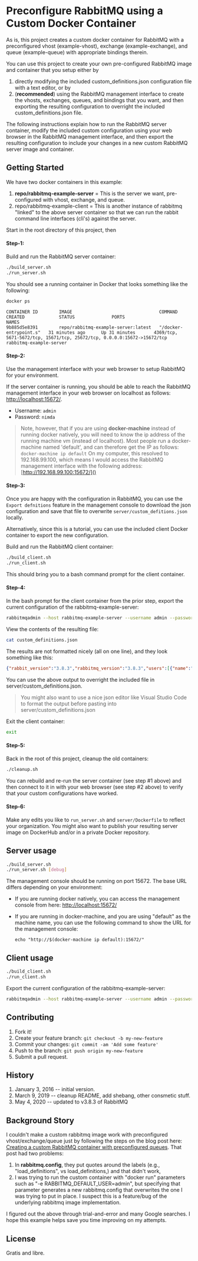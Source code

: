 # Preconfigure RabbitMQ using a Custom Docker Container

As is, this project creates a custom docker container for RabbitMQ with a preconfigured vhost (example-vhost), exchange (example-exchange), and queue (example-queue) with appropriate bindings therein.

You can use this project to create your own pre-configured RabbitMQ image and container that you setup either by

1. directly modifying the included custom_definitions.json configuration file with a text editor, or by
2. (**recommended**) using the RabbitMQ management interface to create the vhosts, exchanges, queues, and bindings that you want, and then exporting the resulting configuration to overright the included custom_definitions.json file.

The following instructions explain how to run the RabbitMQ server container, modify the included custom configuration using your web browser in the RabbitMQ management interface, and then export the resulting configuration to include your changes in a new custom RabbitMQ server image and container.

## Getting Started

We have two docker containers in this example:

1. **repo/rabbitmq-example-server** = This is the server we want, pre-configured with vhost, exchange, and queue.
2. repo/rabbitmq-example-client = This is another instance of rabbitmq "linked" to the above server container so that we can run the rabbit command line interfaces (cli's) against the server.

Start in the root directory of this project, then

#### Step-1:

Build and run the RabbitMQ server container:

```bash
./build_server.sh
./run_server.sh
```

You should see a running container in Docker that looks something like the following:

```bash
docker ps
```

```
CONTAINER ID        IMAGE                                 COMMAND                  CREATED             STATUS              PORTS                                                                     NAMES
9b885d5e8391        repo/rabbitmq-example-server:latest   "/docker-entrypoint.s"   31 minutes ago      Up 31 minutes       4369/tcp, 5671-5672/tcp, 15671/tcp, 25672/tcp, 0.0.0.0:15672->15672/tcp   rabbitmq-example-server
```

#### Step-2:

Use the management interface with your web browser to setup RabbitMQ for your environment.

If the server container is running, you should be able to reach the RabbitMQ management interface in your web browser on localhost as follows: [http://localhost:15672/]().

* Username: `admin`
* Password: `nimda`

> Note, however, that if you are using **docker-machine** instead of running docker natively, you will need to know the ip address of the running machine vm (instead of localhost). Most people run a docker-machine named 'default', and can therefore get the IP as follows:
>  ```docker-machine ip default```
> On my computer, this resolved to 192.168.99.100, which means I would access the RabbitMQ management interface with the following address: [http://192.168.99.100:15672/]()

#### Step-3:

Once you are happy with the configuration in RabbitMQ, you can use the ```Export defnitions``` feature in the management console to download the json configuration and save that file to overwrite ```server/custom_defitions.json``` locally. 

Alternatively, since this is a tutorial, you can use the included client Docker container to export the new configuration.

Build and run the RabbitMQ client container:

```bash
./build_client.sh
./run_client.sh
```
This should bring you to a bash command prompt for the client container.

#### Step-4:

In the bash prompt for the client container from the prior step, export the current configuration of the rabbitmq-example-server:

```bash
rabbitmqadmin --host rabbitmq-example-server --username admin --password nimda export custom_definitions.json
```

View the contents of the resulting file:

```bash
cat custom_definitions.json
```

The results are not formatted nicely (all on one line), and they look something like this:

```json
{"rabbit_version":"3.8.3","rabbitmq_version":"3.8.3","users":[{"name":"admin","password_hash":"ZZiLrBJwnZi5WvlJdwoOHFEVfHWE4KIqSvtBc5whwcXQCaiL","hashing_algorithm":"rabbit_password_hashing_sha256","tags":"administrator"}],"vhosts":[{"name":"/"},{"name":"example-vhost"}],"permissions":[{"user":"admin","vhost":"/","configure":".*","write":".*","read":".*"},{"user":"admin","vhost":"example-vhost","configure":".*","write":".*","read":".*"}],"topic_permissions":[{"user":"admin","vhost":"example-vhost","exchange":"","write":".*","read":".*"}],"parameters":[],"global_parameters":[{"name":"cluster_name","value":"rabbit@rabbitmq-example-server"},{"name":"internal_cluster_id","value":"rabbitmq-cluster-id-uiQY72El-t7KshK33EgSmA"}],"policies":[],"queues":[{"name":"example-queue","vhost":"example-vhost","durable":true,"auto_delete":false,"arguments":{"x-max-length":5,"x-queue-type":"classic"}}],"exchanges":[{"name":"example-exchange","vhost":"example-vhost","type":"fanout","durable":true,"auto_delete":false,"internal":false,"arguments":{}}],"bindings":[{"source":"example-exchange","vhost":"example-vhost","destination":"example-queue","destination_type":"queue","routing_key":"","arguments":{}}]}
```

You can use the above output to overright the included file in server/custom_definitions.json. 
> You might also want to use a nice json editor like Visual Studio Code to format the output before pasting into server/custom_definitions.json

Exit the client container:

```bash
exit
```

#### Step-5:

Back in the root of this project, cleanup the old containers:

```bash
./cleanup.sh
```

You can rebuild and re-run the server container (see step #1 above) and then connect to it in with your web browser (see step #2 above) to verify that your custom configurations have worked.

#### Step-6:

Make any edits you like to ```run_server.sh``` and ```server/Dockerfile``` to reflect your organization. You might also want to publish your resulting server image on DockerHub and/or in a private Docker repository.

## Server usage

```bash
./build_server.sh
./run_server.sh [debug]
```
The management console should be running on port 15672. The base URL differs depending on your environment:

* If you are running docker natively, you can access the management console from here: [http://localhost:15672/](http://localhost:15672/)
* If you are running in docker-machine, and you are using "default" as the machine name, you can use the following command to show the URL for the management console:

   ```echo "http://$(docker-machine ip default):15672/"```

## Client usage

```bash
./build_client.sh
./run_client.sh
```

Export the current configuration of the rabbitmq-example-server:

```bash
rabbitmqadmin --host rabbitmq-example-server --username admin --password nimda export custom_definitions.json
```

## Contributing

1. Fork it!
2. Create your feature branch: `git checkout -b my-new-feature`
3. Commit your changes: `git commit -am 'Add some feature'`
4. Push to the branch: `git push origin my-new-feature`
5. Submit a pull request.

## History

1. January 3, 2016 -- initial version.
2. March 9, 2019 -- cleanup README, add shebang, other consmetic stuff.
3. May 4, 2020 -- updated to v3.8.3 of RabbitMQ

## Background Story

I couldn't make a custom rabbitmq image work with preconfigured vhost/exchange/queue just by following the steps on the blog post here: [Creating a custom RabbitMQ container with preconfigured queues](http://devops.datenkollektiv.de/creating-a-custom-rabbitmq-container-with-preconfigured-queues.html). That post had two problems:

1. In **rabbitmq.config**, they put quotes around the labels (e.g., "load_definitions", vs load_definitions,) and that didn't work,
2. I was trying to run the custom container with "docker run" parameters such as "-e RABBITMQ_DEFAULT_USER=admin", but specifying that parameter generates a new rabbitmq.config that overwrites the one I was trying to put in place. I suspect this is a feature/bug of the underlying rabbitmq image implementation.

I figured out the above through trial-and-error and many Google searches. I hope this example helps save you time improving on my attempts.

## License

Gratis and libre.